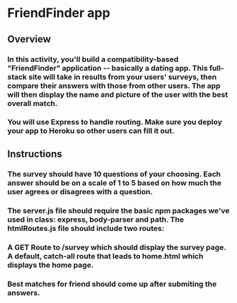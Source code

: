 # FriendFinder app


## Overview
### In this activity, you'll build a compatibility-based "FriendFinder" application -- basically a dating app. This full-stack site will take in results from your users' surveys, then compare their answers with those from other users. The app will then display the name and picture of the user with the best overall match.

### You will use Express to handle routing. Make sure you deploy your app to Heroku so other users can fill it out.

## Instructions
### The survey should have 10 questions of your choosing. Each answer should be on a scale of 1 to 5 based on how much the user agrees or disagrees with a question.

### The server.js file should require the basic npm packages we've used in class: express, body-parser and path. The htmlRoutes.js file should include two routes:

### A GET Route to /survey which should display the survey page. A default, catch-all route that leads to home.html which displays the home page.

### Best matches for friend should come up after submiting the answers.

